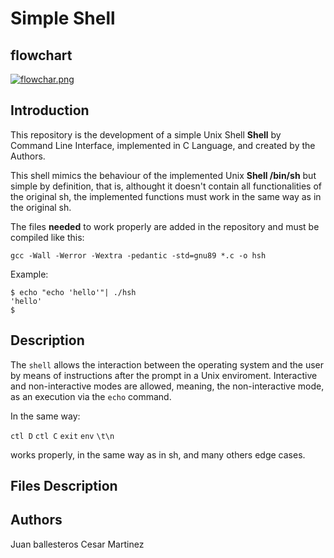 # Simple Shell

## flowchart

[![flowchar.png](https://i.postimg.cc/9FSzjh5Y/flowchar.png)](https://postimg.cc/rK1qS7pD)

## Introduction

This repository is the development of a simple Unix Shell **Shell** by Command Line Interface, implemented in C Language, and created by the Authors.

This shell mimics the behaviour of the implemented Unix **Shell /bin/sh** but simple by definition, that is, althought it doesn't contain all functionalities of the original sh, the implemented functions must work in the same way as in the original sh.

The files **needed** to work properly are added in the repository and must be compiled like this:

    gcc -Wall -Werror -Wextra -pedantic -std=gnu89 *.c -o hsh

Example:



    $ echo "echo 'hello'"| ./hsh
    'hello'
    $

## Description

The `shell` allows the interaction between the operating system and the user by means of instructions after the prompt in a Unix enviroment.
Interactive and non-interactive modes are allowed, meaning, the non-interactive mode, as an execution via the `echo` command.

In the same way:

`ctl D`
`ctl C`
`exit`
`env`
`\t\n`

works properly, in the same way as in sh, and many others edge cases.

## Files Description

## Authors

Juan ballesteros
Cesar Martinez

